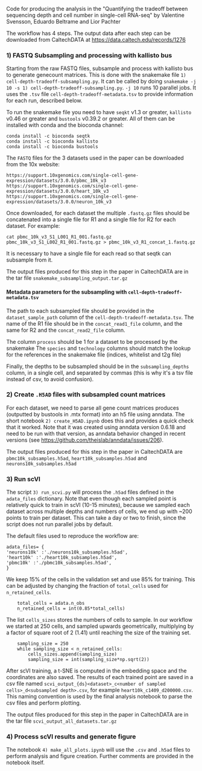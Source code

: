 Code for producing the analysis in the "Quantifying the tradeoff between sequencing depth and cell number in single-cell RNA-seq" by Valentine Svensson, Eduardo Beltrame and Lior Pachter



The workflow has 4 steps. The output data after each step can be downloaded from CaltechDATA at https://data.caltech.edu/records/1276

### 1) FASTQ Subsampling and processing with kallisto bus 

Starting from the raw FASTQ files, subsample and process with kallisto bus to generate genecount matrices. This is done with the snakemake file `1) cell-depth-tradeoff-subsampling.py`. It can be called  by doing `snakemake -j 10 -s 1) cell-depth-tradeoff-subsampling.py`. `-j 10` runs 10 parallel jobs. It uses the `.tsv` file `cell-depth-tradeoff-metadata.tsv` to provide information for each run, described below.

To run the snakemake file you need to have `seqkt` v1.3 or greater, `kallisto` v0.46 or greater and `bustools` v0.39.2 or greater. All of them can be installed with conda and the bioconda channel:
```
conda install -c bioconda seqtk
conda install -c bioconda kallisto
conda install -c bioconda bustools
```

The `FASTQ` files for the 3 datasets used in the paper can be downloaded from the 10x website:
```
https://support.10xgenomics.com/single-cell-gene-expression/datasets/3.0.0/pbmc_10k_v3
https://support.10xgenomics.com/single-cell-gene-expression/datasets/3.0.0/heart_10k_v3
https://support.10xgenomics.com/single-cell-gene-expression/datasets/3.0.0/neuron_10k_v3
```

Once downloaded, for each dataset the multiple `.fastq.gz` files should be concatenated into a single file for R1 and a single file for R2 for each dataset. For example:
```
cat pbmc_10k_v3_S1_L001_R1_001.fastq.gz pbmc_10k_v3_S1_L002_R1_001.fastq.gz > pbmc_10k_v3_R1_concat_1.fastq.gz
```
It is necessary to have a single file for each read so that seqtk can subsample from it.

The output files produced for this step in the paper in CaltechDATA are in the tar file `snakemake_subsampling_output.tar.gz`

#### Metadata parameters for the subsampling with `cell-depth-tradeoff-metadata.tsv`

The path to each subsampled file should be provided in the `dataset_sample_path` column of the `cell-depth-tradeoff-metadata.tsv`. The name of the R1 file should be in the `concat_read1_file` column, and the same for R2 and the `concat_read2_file` column. 

The column `process` should be 1 for a dataset to be processed by the snakemake
The `species` and `technology` columns should match the lookup for the references in the snakemake file (indices, whitelist and t2g file)

Finally, the depths to be subsampled should be in the `subsampling_depths` column, in a single cell, and separated by commas (this is why it's a tsv file instead of csv, to avoid confusion).


### 2) Create `.H5AD` files with subsampled count matrices

For each dataset, we need to parse all gene count matrices produces (outputted by bustools in .mtx format) into an h5 file using anndata. The short notebook `2) create_H5AD.ipynb` does this and provides a quick check that it worked. Note that it was created using anndata version 0.6.18 and need to be run with that version, as anndata behavior changed in recent versions (see https://github.com/theislab/anndata/issues/206). 


The output files produced for this step in the paper in CaltechDATA are `pbmc10k_subsamples.h5ad`, `heart10k_subsamples.h5ad` and `neurons10k_subsamples.h5ad`


### 3) Run scVI

The script `3) run_scvi.py` will process the `.h5ad` files defined in the `adata_files` dictionary. Note that even though each sampled point is relatively quick to train in scVI (10-15 minutes), because we sampled each dataset across multiple depths and numbers of cells, we end up with ~200 points to train per dataset. This can take a day or two to finish, since the script does not run parallel jobs by default. 


The default files used to reproduce the workflow are:
```
adata_files= {
'neurons10k' :'./neurons10k_subsamples.h5ad',     
'heart10k' :'./heart10k_subsamples.h5ad',
'pbmc10k' :'./pbmc10k_subsamples.h5ad',    
}
```

We keep 15% of the cells in the validation set and use 85% for training. This can be adjusted by changing the fraction of `total_cells` used for `n_retained_cells`.
```
    total_cells = adata.n_obs
    n_retained_cells = int(0.85*total_cells)
```

The list `cells_sizes` stores the numbers of cells to sample. In our workflow we started at 250 cells, and sampled upwards geometrically, multiplying by a factor of square root of 2 (1.41) until reaching the size of the training set.   

```
    sampling_size = 250
    while sampling_size < n_retained_cells:
        cells_sizes.append(sampling_size)
        sampling_size = int(sampling_size*np.sqrt(2))
```
After scVI training, a t-SNE is computed in the embedding space and the coordinates are also saved. 
The results of each trained point are saved in a csv file named `scvi_output_{ds}<dataset>_c<number of sampled cells>_d<subsampled depth>.csv`, for example `heart10k_c1409_d200000.csv`. This naming convention is used by the final analysis notebook to parse the csv files and perform plotting.

The output files produced for this step in the paper in CaltechDATA are in the tar file `scvi_output_all_datasets.tar.gz`

### 4) Process scVI results and generate figure

The notebook `4) make_all_plots.ipynb` will use the `.csv` and `.h5ad` files to perform analysis and figure creation. Further comments are provided in the notebook itself.
